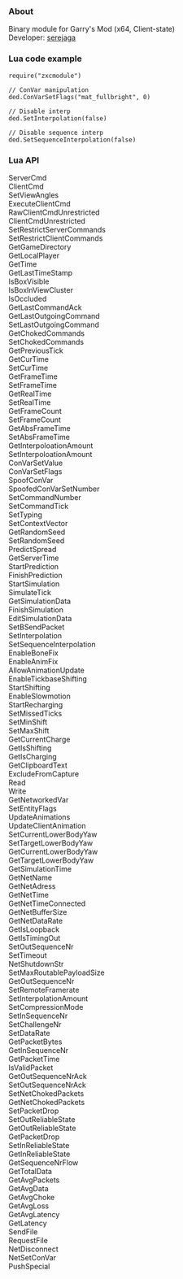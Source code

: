 ### About
Binary module for Garry's Mod (x64, Client-state)  
Developer: [serejaga](https://github.com/serejaga)

### Lua code example
```
require("zxcmodule")

// ConVar manipulation
ded.ConVarSetFlags("mat_fullbright", 0)

// Disable interp
ded.SetInterpolation(false)

// Disable sequence interp
ded.SetSequenceInterpolation(false)
```

### Lua API
ServerCmd  
ClientCmd  
SetViewAngles  
ExecuteClientCmd  
RawClientCmdUnrestricted  
ClientCmdUnrestricted  
SetRestrictServerCommands  
SetRestrictClientCommands  
GetGameDirectory  
GetLocalPlayer  
GetTime  
GetLastTimeStamp  
IsBoxVisible  
IsBoxInViewCluster  
IsOccluded  
GetLastCommandAck  
GetLastOutgoingCommand  
SetLastOutgoingCommand  
GetChokedCommands  
SetChokedCommands  
GetPreviousTick  
GetCurTime  
SetCurTime  
GetFrameTime  
SetFrameTime  
GetRealTime  
SetRealTime  
GetFrameCount  
SetFrameCount  
GetAbsFrameTime  
SetAbsFrameTime  
GetInterpoloationAmount  
SetInterpoloationAmount  
ConVarSetValue  
ConVarSetFlags  
SpoofConVar  
SpoofedConVarSetNumber  
SetCommandNumber  
SetCommandTick  
SetTyping  
SetContextVector  
GetRandomSeed  
SetRandomSeed  
PredictSpread  
GetServerTime  
StartPrediction  
FinishPrediction  
StartSimulation  
SimulateTick  
GetSimulationData  
FinishSimulation  
EditSimulationData  
SetBSendPacket  
SetInterpolation  
SetSequenceInterpolation  
EnableBoneFix  
EnableAnimFix  
AllowAnimationUpdate  
EnableTickbaseShifting  
StartShifting  
EnableSlowmotion  
StartRecharging  
SetMissedTicks  
SetMinShift  
SetMaxShift  
GetCurrentCharge  
GetIsShifting  
GetIsCharging  
GetClipboardText  
ExcludeFromCapture  
Read  
Write  
GetNetworkedVar  
SetEntityFlags  
UpdateAnimations  
UpdateClientAnimation  
SetCurrentLowerBodyYaw  
SetTargetLowerBodyYaw  
GetCurrentLowerBodyYaw  
GetTargetLowerBodyYaw  
GetSimulationTime  
GetNetName  
GetNetAdress  
GetNetTime  
GetNetTimeConnected  
GetNetBufferSize  
GetNetDataRate  
GetIsLoopback  
GetIsTimingOut  
SetOutSequenceNr  
SetTimeout  
NetShutdownStr  
SetMaxRoutablePayloadSize  
GetOutSequenceNr  
SetRemoteFramerate  
SetInterpolationAmount  
SetCompressionMode  
SetInSequenceNr  
SetChallengeNr  
SetDataRate  
GetPacketBytes  
GetInSequenceNr  
GetPacketTime  
IsValidPacket  
GetOutSequenceNrAck  
SetOutSequenceNrAck  
SetNetChokedPackets  
GetNetChokedPackets  
SetPacketDrop  
SetOutReliableState  
GetOutReliableState  
GetPacketDrop  
SetInReliableState  
GetInReliableState  
GetSequenceNrFlow  
GetTotalData  
GetAvgPackets  
GetAvgData  
GetAvgChoke  
GetAvgLoss  
GetAvgLatency  
GetLatency  
SendFile  
RequestFile  
NetDisconnect  
NetSetConVar  
PushSpecial  
